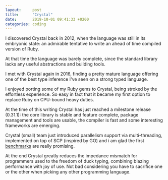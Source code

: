```yaml
---
layout:     post
title:      "Crystal"
date:       2019-10-01 09:41:33 +0200
categories: coding
---
```


I discovered Crystal back in 2012, when the language was still in its embryonic state: an admirable tentative to write an ahead of time compiled version of Ruby.

At that time the language was barely complete, since the standard library lacks any useful abstractions and building tools.

I met with Crystal again in 2016, finding a pretty mature language offering one of the best type inference I've seen on a strong typed language.

I enjoyed porting some of my Ruby gems to Crystal, being stroked by the effortless experience. So easy in fact that it became my first option to replace Ruby on CPU-bound heavy duties.

At the time of this writing Crystal has just reached a milestone release (0.31.1): the core library is stable and feature complete, package management and tools are usable, the compiler is fast and some interesting frameworks are emerging.

Crystal (small) team just introduced parallelism support via multi-threading, implemented on top of SCP (inspired by GO) and i am glad the first [benchmarks](https://github.com/costajob/app-servers) are really promising.

At the end Crystal greatly reduces the impedance mismatch for programmers used to the freedom of duck typing, combining blazing performance with joy of use. Not bad considering you have to sacrifice one or the other when picking any other programming language.
